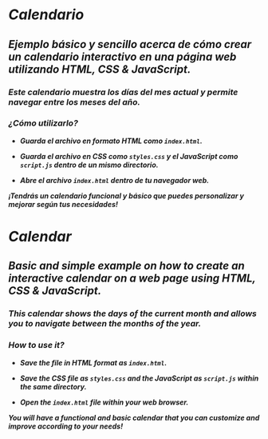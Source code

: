 # _Calendario_

## **_Ejemplo básico y sencillo acerca de cómo crear un calendario interactivo en una página web utilizando HTML, CSS & JavaScript._**

### **_Este calendario muestra los días del mes actual y permite navegar entre los meses del año._**

### **_¿Cómo utilizarlo?_**

- **_Guarda el archivo en formato HTML como ```index.html```._**
  
- **_Guarda el archivo en CSS como ```styles.css``` y el JavaScript como ```script.js``` dentro de un mismo directorio._**
  
- **_Abre el archivo ```index.html``` dentro de tu navegador web._**
  
**_¡Tendrás un calendario funcional y básico que puedes personalizar y mejorar según tus necesidades!_**

# **_Calendar_**

## **_Basic and simple example on how to create an interactive calendar on a web page using HTML, CSS & JavaScript._**

### **_This calendar shows the days of the current month and allows you to navigate between the months of the year._**

### **_How to use it?_**

- **_Save the file in HTML format as ```index.html```._**
  
- **_Save the CSS file as ```styles.css``` and the JavaScript as ```script.js``` within the same directory._**
  
- **_Open the ```index.html``` file within your web browser._**
  
**_You will have a functional and basic calendar that you can customize and improve according to your needs!_**
